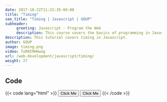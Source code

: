 ```yaml
---
date: 2017-10-22T11:23:35-04:00
title: "Timing"
seo_title: "Timing | Javascript | GOUP"
subheader:
     greeting: Javascript - Program the Web
     description: This course covers the basics of programming in Javascript. Work your way through the videos/articles and I'll teach you everything you need to know to make your website more responsive!
description: This tutorial covers timing in Javascript.
author: GOUP
image: timing.png
video: TxR0I9HHwag
url: /web-development/javascript/timing/
weight: 27
---
```


## Code

{{< code lang="html" >}}
<button onClick="setTimeout(funcName, 3000)">Click Me</button>
<button onClick="setInterval(funcName, 3000)">Click Me</button>
{{< /code >}}